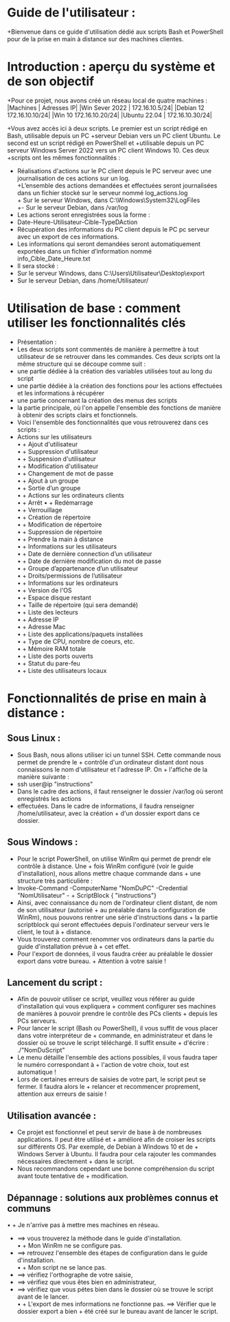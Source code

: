 # Guide de l'utilisateur :  
+Bienvenue dans ce guide d'utilisation dédié aux scripts Bash et PowerShell pour de la prise en   main à distance sur des machines clientes.  
# Introduction : aperçu du système et de son objectif  
+Pour ce projet, nous avons créé un réseau local de quatre machines :  
        |Machines           | 	Adresses IP|
            |Win Sever 2022  |	172.16.10.5/24|
            |Debian 12	172.16.10.10/24|
            |Win 10	172.16.10.20/24|
            |Ubuntu 22.04     |	172.16.10.30/24|

+Vous avez accès ici à deux scripts. Le premier est un script rédigé en Bash, utilisable depuis un PC 
+serveur Debian vers un PC client Ubuntu. Le second est un script rédigé en PowerShell et   +utilisable depuis un PC serveur Windows Server 2022 vers un PC client Windows 10. Ces deux   +scripts ont les mêmes fonctionnalités :  
+ Réalisations d'actions sur le PC client depuis le PC serveur avec une journalisation de ces  actions sur un log.  
      +L’ensemble des actions demandées et effectuées seront journalisées dans un fichier stocké sur      le serveur nommé log_actions.log  
      + Sur le serveur Windows, dans C:\Windows\System32\LogFiles  
      +- Sur le serveur Debian, dans /var/log   
+ Les actions seront enregistrées sous la forme :  
+ Date-Heure-Utilisateur-Cible-TypeDAction   
+ Récupération des informations du PC client depuis le PC pc serveur avec un export de ces   informations.  
+ Les informations qui seront demandées seront automatiquement exportées dans un   fichier d’information nommé info_Cible_Date_Heure.txt   
+ Il sera stocké :  
+ Sur le serveur Windows, dans C:\Users\Utilisateur\Desktop\export  
+ Sur le serveur Debian, dans /home/Utilisateur/   
# Utilisation de base : comment utiliser les fonctionnalités clés  
+ Présentation :    
+ Les deux scripts sont commentés de manière à permettre à tout utilisateur de se retrouver dans les   commandes. Ces deux scripts ont la même structure qui se découpe comme suit :  
+ une partie dédiée à la création des variables utilisées tout au long du script   
+ une partie dédiée à la création des fonctions pour les actions effectuées et les informations à   récupérer   
+ une partie concernant la création des menus des scripts   
+ la partie principale, où l'on appelle l'ensemble des fonctions de manière à obtenir des scripts   clairs et fonctionnels.   
+ Voici l'ensemble des fonctionnalités que vous retrouverez dans ces scripts :  
+ Actions sur les utilisateurs  
•	+ Ajout d'utilisateur   
•	+ Suppression d'utilisateur   
•	+ Suspension d'utilisateur   
•	+ Modification d'utilisateur   
•	+ Changement de mot de passe   
•	+ Ajout à un groupe   
•	+ Sortie d’un groupe   
•	+ Actions sur les ordinateurs clients  
•	+ Arrêt 
•	+ Redémarrage  
•	+ Verrouillage   
•	+ Création de répertoire  
•	+ Modification de répertoire   
•	+ Suppression de répertoire   
•	+ Prendre la main à distance   
•	+ Informations sur les utilisateurs  
•	+ Date de dernière connection d’un utilisateur   
•	+ Date de dernière modification du mot de passe   
•	+ Groupe d’appartenance d’un utilisateur   
•	+ Droits/permissions de l’utilisateur   
•	+ Informations sur les ordinateurs  
•	+ Version de l'OS   
•	+  Espace disque restant   
•	+ Taille de répertoire (qui sera demandé)   
•	+  Liste des lecteurs   
•	+  Adresse IP   
•	+ Adresse Mac   
•	+ Liste des applications/paquets installées   
•	+ Type de CPU, nombre de coeurs, etc.   
•	+ Mémoire RAM totale   
•	+ Liste des ports ouverts   
•	+ Statut du pare-feu   
•	+ Liste des utilisateurs locaux   
# Fonctionnalités de prise en main à distance :  
## Sous Linux :  
+ Sous Bash, nous allons utiliser ici un tunnel SSH. Cette commande nous permet de prendre le       + contrôle d'un ordinateur distant dont nous connaissons le nom d'utilisateur et l'adresse IP. On       + l'affiche de la manière suivante :  
+ ssh user@ip "instructions"  
+ Dans le cadre des actions, il faut renseigner le dossier /var/log où seront enregistrés les actions   
+ effectuées. Dans le cadre de informations, il faudra renseigner /home/utilisateur, avec la création  + d'un dossier export dans ce dossier.  
## Sous Windows :  
+ Pour le script PowerShell, on utilise WinRm qui permet de prendr ele contrôle à distance. Une     + fois WinRm configuré (voir le guide d'installation), nous allons mettre chaque commande dans   + une structure très particulière :  
+ Invoke-Command -ComputerName "NomDuPC" -Credential "NomUtilisateur" -         + ScriptBlock { "instructions"}  
+ Ainsi, avec connaissance du nom de l'ordinateur client distant, de nom de son utilisateur (autorisé   + au préalable dans la configuration de WinRm), nous pouvons rentrer une série d'instructions dans   + la partie scriptblock qui seront effectuées depuis l'ordinateur serveur vers le client, le tout à         + distance.  
+ Vous trouverez comment renommer vos ordinateurs dans la partie du guide d'installation prévue à   + cet effet.  
+ Pour l'export de données, il vous faudra créer au préalable le dossier export dans votre bureau.   + Attention à votre saisie !  
## Lancement du script :  
+ Afin de pouvoir utiliser ce script, veuillez vous référer au guide d'installation qui vous expliquera   + comment configurer ses machines de manières à pouvoir prendre le contrôle des PCs clients        + depuis les PCs serveurs.  
+ Pour lancer le script (Bash ou PowerShell), il vous suffit de vous placer dans votre interpréteur de   + commande, en administrateur et dans le dossier où se trouve le script téléchargé. Il suffit ensuite   + d'écrire : ./"NomDuScript"  
+ Le menu détaille l'ensemble des actions possibles, il vous faudra taper le numéro correspondant à   + l'action de votre choix, tout est automatique !  
+ Lors de certaines erreurs de saisies de votre part, le script peut se fermer. Il faudra alors le            + relancer et recommencer proprement, attention aux erreurs de saisie !  
## Utilisation avancée :  
+ Ce projet est fonctionnel et peut servir de base à de nombreuses applications. Il peut être utilisé et   + amélioré afin de croiser les scripts sur différents OS. Par exemple, de Debian à Windows 10 et de   + Windows Server à Ubuntu. Il faudra pour cela rajouter les commandes nécessaires directement    + dans le script.  
+ Nous recommandons cependant une bonne compréhension du script avant toute tentative de        + modification.  
## Dépannage : solutions aux problèmes connus et communs  
•	+ Je n'arrive pas à mettre mes machines en réseau.  
+ ==> vous trouverez la méthode dans le guide d'installation.  
•	+ Mon WinRm ne se configure pas.  
+ ==> retrouvez l'ensemble des étapes de configuration dans le guide d'installation.  
•	+ Mon script ne se lance pas.  
+ ==> vérifiez l'orthographe de votre saisie,  
+ ==> vérifiez que vous êtes bien en administrateur,  
+ ==> vérifiez que vous pétes bien dans le dossier où se trouve le script avant de le lancer.  
•	+ L'export de mes informations ne fonctionne pas. ==> Vérifier que le dossier export a bien   + été créé sur le bureau avant de lancer le script.  

